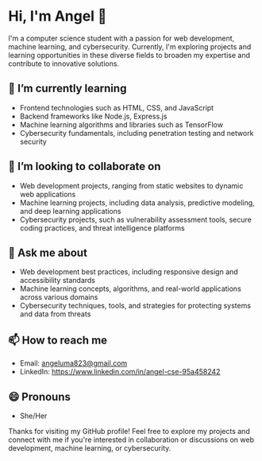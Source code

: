 # Hi, I'm Angel 👋

I'm a computer science student with a passion for web development, machine learning, and cybersecurity. Currently, I'm exploring projects and learning opportunities in these diverse fields to broaden my expertise and contribute to innovative solutions.

## 🌱 I’m currently learning

- Frontend technologies such as HTML, CSS, and JavaScript
- Backend frameworks like Node.js, Express.js
- Machine learning algorithms and libraries such as TensorFlow
- Cybersecurity fundamentals, including penetration testing and network security

## 👯 I’m looking to collaborate on

- Web development projects, ranging from static websites to dynamic web applications
- Machine learning projects, including data analysis, predictive modeling, and deep learning applications
- Cybersecurity projects, such as vulnerability assessment tools, secure coding practices, and threat intelligence platforms

## 💬 Ask me about

- Web development best practices, including responsive design and accessibility standards
- Machine learning concepts, algorithms, and real-world applications across various domains
- Cybersecurity techniques, tools, and strategies for protecting systems and data from threats

## 📫 How to reach me

- Email: angeluma823@gmail.com
- LinkedIn: https://www.linkedin.com/in/angel-cse-95a458242

## 😄 Pronouns

- She/Her

Thanks for visiting my GitHub profile! Feel free to explore my projects and connect with me if you're interested in collaboration or discussions on web development, machine learning, or cybersecurity.

